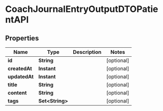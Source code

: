 

# CoachJournalEntryOutputDTOPatientAPI


## Properties

| Name | Type | Description | Notes |
|------------ | ------------- | ------------- | -------------|
|**id** | **String** |  |  [optional] |
|**createdAt** | **Instant** |  |  [optional] |
|**updatedAt** | **Instant** |  |  [optional] |
|**title** | **String** |  |  [optional] |
|**content** | **String** |  |  [optional] |
|**tags** | **Set&lt;String&gt;** |  |  [optional] |



